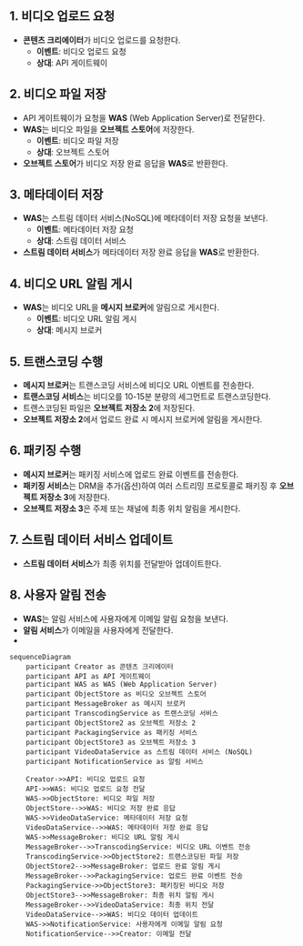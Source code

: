 ## 1. 비디오 업로드 요청
- **콘텐츠 크리에이터**가 비디오 업로드를 요청한다.
    - **이벤트**: 비디오 업로드 요청
    - **상대**: API 게이트웨이

## 2. 비디오 파일 저장
- API 게이트웨이가 요청을 **WAS** (Web Application Server)로 전달한다.
- **WAS**는 비디오 파일을 **오브젝트 스토어**에 저장한다.
    - **이벤트**: 비디오 파일 저장
    - **상대**: 오브젝트 스토어
- **오브젝트 스토어**가 비디오 저장 완료 응답을 **WAS**로 반환한다.

## 3. 메타데이터 저장
- **WAS**는 스트림 데이터 서비스(NoSQL)에 메타데이터 저장 요청을 보낸다.
    - **이벤트**: 메타데이터 저장 요청
    - **상대**: 스트림 데이터 서비스
- **스트림 데이터 서비스**가 메타데이터 저장 완료 응답을 **WAS**로 반환한다.

## 4. 비디오 URL 알림 게시
- **WAS**는 비디오 URL을 **메시지 브로커**에 알림으로 게시한다.
    - **이벤트**: 비디오 URL 알림 게시
    - **상대**: 메시지 브로커

## 5. 트랜스코딩 수행
- **메시지 브로커**는 트랜스코딩 서비스에 비디오 URL 이벤트를 전송한다.
- **트랜스코딩 서비스**는 비디오를 10-15분 분량의 세그먼트로 트랜스코딩한다.
- 트랜스코딩된 파일은 **오브젝트 저장소 2**에 저장된다.
- **오브젝트 저장소 2**에서 업로드 완료 시 메시지 브로커에 알림을 게시한다.

## 6. 패키징 수행
- **메시지 브로커**는 패키징 서비스에 업로드 완료 이벤트를 전송한다.
- **패키징 서비스**는 DRM을 추가(옵션)하여 여러 스트리밍 프로토콜로 패키징 후 **오브젝트 저장소 3**에 저장한다.
- **오브젝트 저장소 3**은 주제 또는 채널에 최종 위치 알림을 게시한다.

## 7. 스트림 데이터 서비스 업데이트
- **스트림 데이터 서비스**가 최종 위치를 전달받아 업데이트한다.

## 8. 사용자 알림 전송
- **WAS**는 알림 서비스에 사용자에게 이메일 알림 요청을 보낸다.
- **알림 서비스**가 이메일을 사용자에게 전달한다.
- 

```
sequenceDiagram
    participant Creator as 콘텐츠 크리에이터
    participant API as API 게이트웨이
    participant WAS as WAS (Web Application Server)
    participant ObjectStore as 비디오 오브젝트 스토어
    participant MessageBroker as 메시지 브로커
    participant TranscodingService as 트랜스코딩 서비스
    participant ObjectStore2 as 오브젝트 저장소 2
    participant PackagingService as 패키징 서비스
    participant ObjectStore3 as 오브젝트 저장소 3
    participant VideoDataService as 스트림 데이터 서비스 (NoSQL)
    participant NotificationService as 알림 서비스

    Creator->>API: 비디오 업로드 요청
    API->>WAS: 비디오 업로드 요청 전달
    WAS->>ObjectStore: 비디오 파일 저장
    ObjectStore-->>WAS: 비디오 저장 완료 응답
    WAS->>VideoDataService: 메타데이터 저장 요청
    VideoDataService-->>WAS: 메타데이터 저장 완료 응답
    WAS->>MessageBroker: 비디오 URL 알림 게시
    MessageBroker-->>TranscodingService: 비디오 URL 이벤트 전송
    TranscodingService->>ObjectStore2: 트랜스코딩된 파일 저장
    ObjectStore2-->>MessageBroker: 업로드 완료 알림 게시
    MessageBroker-->>PackagingService: 업로드 완료 이벤트 전송
    PackagingService->>ObjectStore3: 패키징된 비디오 저장
    ObjectStore3-->>MessageBroker: 최종 위치 알림 게시
    MessageBroker-->>VideoDataService: 최종 위치 전달
    VideoDataService-->>WAS: 비디오 데이터 업데이트
    WAS->>NotificationService: 사용자에게 이메일 알림 요청
    NotificationService-->>Creator: 이메일 전달
```
